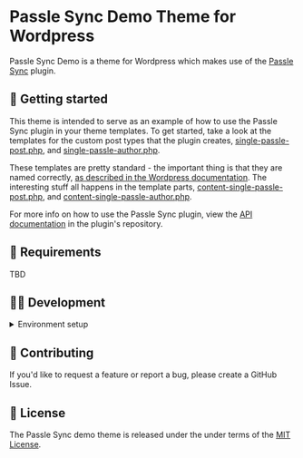 # Passle Sync Demo Theme for Wordpress

Passle Sync Demo is a theme for Wordpress which makes use of the [Passle Sync](https://github.com/passle/passle-sync-wordpress) plugin.

## 🚀 Getting started

This theme is intended to serve as an example of how to use the Passle Sync plugin in your theme templates. To get started, take a look at the templates for the custom post types that the plugin creates, [single-passle-post.php](./single-passle-post.php), and [single-passle-author.php](./single-passle-author.php).

These templates are pretty standard - the important thing is that they are named correctly, [as described in the Wordpress documentation](https://developer.wordpress.org/themes/template-files-section/custom-post-type-template-files/). The interesting stuff all happens in the template parts, [content-single-passle-post.php](./template-parts/content-single-passle-post.php), and [content-single-passle-author.php](./template-parts/content-single-passle-author.php).

For more info on how to use the Passle Sync plugin, view the [API documentation](https://github.com/passle/passle-sync-wordpress/blob/master/docs/index.md) in the plugin's repository.

## 🔧 Requirements

TBD

## 👨‍💻 Development

<details>
<summary>Environment setup</summary>

To develop this theme, first clone the repository:

```
git clone https://github.com/passle/passle-sync-wordpress-demo-theme
```

To build the CSS and JavaScript, use the `watch` and `production` scripts availabile in `package.json`.

</details>

## 💬 Contributing

If you'd like to request a feature or report a bug, please create a GitHub Issue.

## 📜 License

The Passle Sync demo theme is released under the under terms of the [MIT License](./LICENSE).
